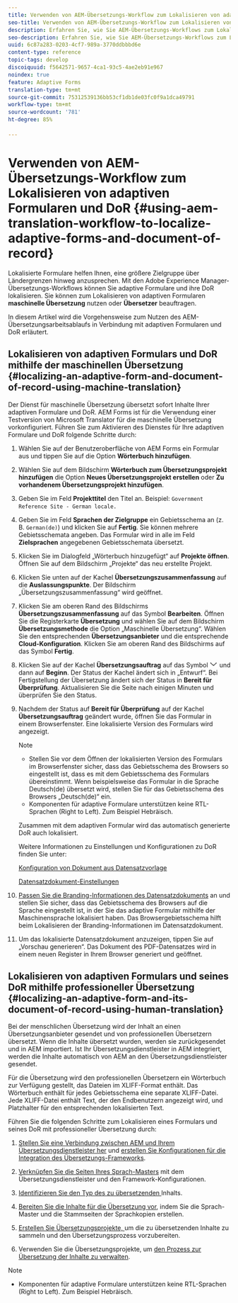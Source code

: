 ```yaml
---
title: Verwenden von AEM-Übersetzungs-Workflow zum Lokalisieren von adaptiven Formularen und DoR
seo-title: Verwenden von AEM-Übersetzungs-Workflow zum Lokalisieren von adaptiven Formularen und DoR
description: Erfahren Sie, wie Sie AEM-Übersetzungs-Workflows zum Lokalisieren von adaptiven Formularen und DoR verwenden.
seo-description: Erfahren Sie, wie Sie AEM-Übersetzungs-Workflows zum Lokalisieren von adaptiven Formularen und DoR verwenden.
uuid: 6c87a283-0203-4cf7-989a-3770ddbbbd6e
content-type: reference
topic-tags: develop
discoiquuid: f5642571-9657-4ca1-93c5-4ae2eb91e967
noindex: true
feature: Adaptive Forms
translation-type: tm+mt
source-git-commit: 75312539136bb53cf1db1de03fc0f9a1dca49791
workflow-type: tm+mt
source-wordcount: '781'
ht-degree: 85%

---
```



# Verwenden von AEM-Übersetzungs-Workflow zum Lokalisieren von adaptiven Formularen und DoR {#using-aem-translation-workflow-to-localize-adaptive-forms-and-document-of-record}

Lokalisierte Formulare helfen Ihnen, eine größere Zielgruppe über Ländergrenzen hinweg anzusprechen. Mit den Adobe Experience Manager-Übersetzungs-Workflows können Sie adaptive Formulare und ihre DoR lokalisieren. Sie können zum Lokalisieren von adaptiven Formularen **maschinelle Übersetzung** nutzen oder **Übersetzer** beauftragen.

In diesem Artikel wird die Vorgehensweise zum Nutzen des AEM-Übersetzungsarbeitsablaufs in Verbindung mit adaptiven Formularen und DoR erläutert.

## Lokalisieren von adaptiven Formulars und DoR mithilfe der maschinellen Übersetzung {#localizing-an-adaptive-form-and-document-of-record-using-machine-translation}

Der Dienst für maschinelle Übersetzung übersetzt sofort Inhalte Ihrer adaptiven Formulare und DoR. AEM Forms ist für die Verwendung einer Testversion von Microsoft Translator für die maschinelle Übersetzung vorkonfiguriert. Führen Sie zum Aktivieren des Dienstes für Ihre adaptiven Formulare und DoR folgende Schritte durch:

1. Wählen Sie auf der Benutzeroberfläche von AEM Forms ein Formular aus und tippen Sie auf die Option **Wörterbuch hinzufügen**.
1. Wählen Sie auf dem Bildschirm **Wörterbuch zum Übersetzungsprojekt hinzufügen** die Option **Neues Übersetzungsprojekt erstellen** oder **Zu vorhandenem Übersetzungsprojekt hinzufügen**.
1. Geben Sie im Feld **Projekttitel** den Titel an. Beispiel: `Government Reference Site - German locale.`
1. Geben Sie im Feld **Sprachen der Zielgruppe** ein Gebietsschema an (z. B. `German(de)`) und klicken Sie auf **Fertig**. Sie können mehrere Gebietsschemata angeben. Das Formular wird in alle im Feld **Zielsprachen** angegebenen Gebietsschemata übersetzt.
1. Klicken Sie im Dialogfeld „Wörterbuch hinzugefügt“ auf **Projekte öffnen**. Öffnen Sie auf dem Bildschirm „Projekte“ das neu erstellte Projekt.
1. Klicken Sie unten auf der Kachel **Übersetzungszusammenfassung** auf die **Auslassungspunkte**. Der Bildschirm „Übersetzungszusammenfassung“ wird geöffnet.
1. Klicken Sie am oberen Rand des Bildschirms **Übersetzungszusammenfassung** auf das Symbol **Bearbeiten**. Öffnen Sie die Registerkarte **Übersetzung** und wählen Sie auf dem Bildschirm **Übersetzungsmethode** die Option „Maschinelle Übersetzung“. Wählen Sie den entsprechenden **Übersetzungsanbieter** und die entsprechende **Cloud-Konfiguration**. Klicken Sie am oberen Rand des Bildschirms auf das Symbol **Fertig**.
1. Klicken Sie auf der Kachel **Übersetzungsauftrag** auf das Symbol ![aem62forms_downPfeil](assets/aem62forms_downarrow.png) und dann auf **Beginn**. Der Status der Kachel ändert sich in „Entwurf“. Bei Fertigstellung der Übersetzung ändert sich der Status in **Bereit für Überprüfung**. Aktualisieren Sie die Seite nach einigen Minuten und überprüfen Sie den Status.
1. Nachdem der Status auf **Bereit für Überprüfung** auf der Kachel **Übersetzungsauftrag** geändert wurde, öffnen Sie das Formular in einem Browserfenster. Eine lokalisierte Version des Formulars wird angezeigt.

   >[!NOTE]
   >
   >* Stellen Sie vor dem Öffnen der lokalisierten Version des Formulars im Browserfenster sicher, dass das Gebietsschema des Browsers so eingestellt ist, dass es mit dem Gebietsschema des Formulars übereinstimmt. Wenn beispielsweise das Formular in die Sprache Deutsch(de) übersetzt wird, stellen Sie für das Gebietsschema des Browsers „Deutsch(de)“ ein.
   >* Komponenten für adaptive Formulare unterstützen keine RTL-Sprachen (Right to Left). Zum Beispiel Hebräisch.


   Zusammen mit dem adaptiven Formular wird das automatisch generierte DoR auch lokalisiert.

   Weitere Informationen zu Einstellungen und Konfigurationen zu DoR finden Sie unter:

   [Konfiguration von Dokument aus Datensatzvorlage](/help/forms/using/generate-document-of-record-for-non-xfa-based-adaptive-forms.md#p-document-of-record-template-configuration-p)

   [Datensatzdokument-Einstellungen](/help/forms/using/generate-document-of-record-for-non-xfa-based-adaptive-forms.md#p-document-of-record-settings-p)

1. [Passen Sie die Branding-Informationen des Datensatzdokuments](/help/forms/using/generate-document-of-record-for-non-xfa-based-adaptive-forms.md) an und stellen Sie sicher, dass das Gebietsschema des Browsers auf die Sprache eingestellt ist, in der Sie das adaptive Formular mithilfe der Maschinensprache lokalisiert haben. Das Browsergebietsschema hilft beim Lokalisieren der Branding-Informationen im Datensatzdokument.
1. Um das lokalisierte Datensatzdokument anzuzeigen, tippen Sie auf „Vorschau generieren“. Das Dokument des PDF-Datensatzes wird in einem neuen Register in Ihrem Browser generiert und geöffnet.

## Lokalisieren von adaptiven Formulars und seines DoR mithilfe professioneller Übersetzung {#localizing-an-adaptive-form-and-its-document-of-record-using-human-translation}

Bei der menschlichen Übersetzung wird der Inhalt an einen Übersetzungsanbieter gesendet und von professionellen Übersetzern übersetzt. Wenn die Inhalte übersetzt wurden, werden sie zurückgesendet und in AEM importiert. Ist Ihr Übersetzungsdienstleister in AEM integriert, werden die Inhalte automatisch von AEM an den Übersetzungsdienstleister gesendet.

Für die Übersetzung wird den professionellen Übersetzern ein Wörterbuch zur Verfügung gestellt, das Dateien im XLIFF-Format enthält. Das Wörterbuch enthält für jedes Gebietsschema eine separate XLIFF-Datei. Jede XLIFF-Datei enthält Text, der den Endbenutzern angezeigt wird, und Platzhalter für den entsprechenden lokalisierten Text.

Führen Sie die folgenden Schritte zum Lokalisieren eines Formulars und seines DoR mit professioneller Übersetzung durch:

1. [Stellen Sie eine Verbindung zwischen AEM und Ihrem Übersetzungsdienstleister her](/help/sites-administering/tc-tic.md) und [erstellen Sie Konfigurationen für die Integration des Übersetzungs-Frameworks](/help/sites-administering/tc-tic.md).

1. [Verknüpfen Sie die Seiten Ihres Sprach-Masters](/help/sites-administering/tc-tic.md) mit dem Übersetzungsdienstleister und den Framework-Konfigurationen.

1. [Identifizieren Sie den Typ des zu übersetzenden ](/help/sites-administering/tc-rules.md) Inhalts.

1. [Bereiten Sie die Inhalte für die Übersetzung vor](/help/sites-administering/tc-prep.md), indem Sie die Sprach-Master und die Stammseiten der Sprachkopien erstellen.

1. [Erstellen Sie Übersetzungsprojekte, ](/help/sites-administering/tc-manage.md) um die zu übersetzenden Inhalte zu sammeln und den Übersetzungsprozess vorzubereiten.

1. Verwenden Sie die Übersetzungsprojekte, um [den Prozess zur Übersetzung der Inhalte zu verwalten](/help/sites-administering/tc-manage.md).

>[!NOTE]
>
>* Komponenten für adaptive Formulare unterstützen keine RTL-Sprachen (Right to Left). Zum Beispiel Hebräisch.

>



